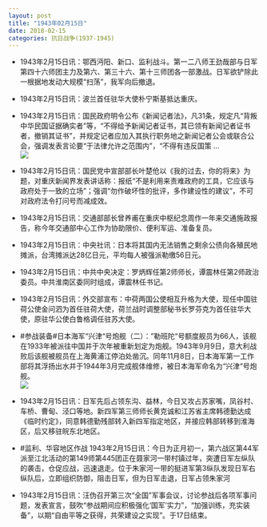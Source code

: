 ```yaml
---
layout: post
title: "1943年02月15日"
date: 2018-02-15
categories: 抗日战争(1937-1945)
---
```


<meta name="referrer" content="no-referrer" />

- 1943年2月15日讯：鄂西沔阳、新口、监利战斗。第一二八师王劲哉部与日军第四十六师团主力及第六、第三十六、第十三师团各一部激战。日军欲铲除此一根据地发动大规模“扫荡”，我军向后撤退。 

- 1943年2月15日讯：波兰首任驻华大使朴宁斯基抵达重庆。 

- 1943年2月15日讯：国民政府明令公布《新闻记者法》，凡31条，规定凡“背叛中华民国证据确实者”等，“不得给予新闻记者证书，其已领有新闻记者证书者，撤销其证书”，并规定记者应加入其执行职务地之新闻记者公会或联合公会，强调发表言论要“于法律允许之范围内”，“不得有违反国策 ... <br/><img src="https://wx3.sinaimg.cn/large/aca367d8ly1fohdt8lnmgj20c80903yj.jpg" />

- 1943年2月15日讯：国民党中宣部部长叶楚伧以《我的过去，你的将来》为题，对重庆新闻界发表讲话称：报纸“不是利用来责难政府的工具，它应该与政府处于一致的立场”；强调“勿作破坏性的批评，多作建设性的建议”，不可对政府法令打问号而减成效。 

- 1943年2月15日讯：交通部部长曾养甫在重庆中枢纪念周作一年来交通施政报告，称今年交通部中心工作为协助限价、便利军运、准备复员。 

- 1943年2月15日讯：中央社讯：日本将其国内无法销售之剩余公债向各殖民地摊派，台湾摊派达28亿日元，平均每人被强派勒缴56日元。 

- 1943年2月15日讯：中共中央决定：罗炳辉任第2师师长，谭震林任第2师政治委员。中共淮南区委同时组成，谭震林任书记。 

- 1943年2月15日讯：外交部宣布：中荷两国公使相互升格为大使，现任中国驻荷公使金问泗为首任驻荷大使，荷兰战时调整部秘书长罗芬克为首任驻华大使，原驻华公使白鲁格调任驻苏大使。 

- #参战装备#日本海军“兴津“号炮舰（二）：”勒班陀“号额度舰员为66人，该舰在1933年被派往中国并于次年被重新划定为炮舰。1943年9月9日，意大利战败后该舰被舰员在上海黄浦江停泊处凿沉。同年11月8日，日本海军第一工作部将其浮扬出水并于1944年3月完成舰体维修，被日本海军命名为“兴津“号炮舰。 <br/><img src="https://wx1.sinaimg.cn/large/aca367d8ly1fogwh0c2l4j20dc0aejsk.jpg" />

- 1943年2月15日讯：日军先后占领东沟、益林，今日又攻占苏家嘴，凤谷村、车桥、曹甸、泾口等地。新四军第三师师长黄克诚和江苏省主席韩德勤达成《临时约定》，同意韩德勤残部转入新四军指定地区，并接应韩部转移到淮海区，后又移驻皖东北地区。 

- #监利、华容地区作战 1943年2月15日讯：今日为正月初一，第六战区第44军派至江北活动的第149师第445团正在聂家河一带村镇过年，突遭日军左纵队的袭击，仓促应战，迅速退走。位于朱家河一带的挺进军第3纵队发现日军右纵队后，立即组织防御，阻击日军，但为日军击退，日军占领朱家河 

- 1943年2月15日讯：汪伪召开第三次“全国”军事会议，讨论参战后各项军事问题，发表宣言，鼓吹“参战期间应积极强化‘国军’实力”，“加强训练，充实装备”，以期“自由平等之获得，共荣建设之实现”。于17日结束。 

